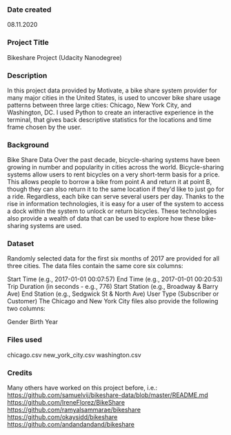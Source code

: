 ### Date created
08.11.2020

### Project Title
Bikeshare Project (Udacity Nanodegree)

### Description
In this project data provided by Motivate, a bike share system provider for many major cities in the United States, 
is used to uncover bike share usage patterns between three large cities: Chicago, New York City, and Washington, DC.
I used Python to create an interactive experience in the terminal, that gives back descriptive statistics for the locations 
and time frame chosen by the user. 

### Background
Bike Share Data Over the past decade, bicycle-sharing systems have been growing in number and popularity in cities across the world. 
Bicycle-sharing systems allow users to rent bicycles on a very short-term basis for a price. 
This allows people to borrow a bike from point A and return it at point B, though they can also return it to the same location if they'd like to just go for a ride. 
Regardless, each bike can serve several users per day.
Thanks to the rise in information technologies, it is easy for a user of the system to access a dock within the system to unlock or return bicycles. 
These technologies also provide a wealth of data that can be used to explore how these bike-sharing systems are used.

### Dataset
Randomly selected data for the first six months of 2017 are provided for all three cities. The data files contain the same core six columns:

Start Time (e.g., 2017-01-01 00:07:57)
End Time (e.g., 2017-01-01 00:20:53)
Trip Duration (in seconds - e.g., 776)
Start Station (e.g., Broadway & Barry Ave)
End Station (e.g., Sedgwick St & North Ave)
User Type (Subscriber or Customer)
The Chicago and New York City files also provide the following two columns:

Gender
Birth Year

### Files used
chicago.csv
new_york_city.csv
washington.csv

### Credits
Many others have worked on this project before, i.e.:
https://github.com/samuelvij/bikeshare-data/blob/master/README.md
https://github.com/IreneFlorez/BikeShare
https://github.com/ramyalsammarae/bikeshare
https://github.com/okaysidd/bikeshare
https://github.com/andandandand/bikeshare
